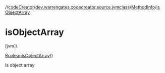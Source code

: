 //[codeCreator](../../../index.md)/[dev.warrengates.codecreator.source.jvmclass](../index.md)/[MethodInfo](index.md)/[isObjectArray](is-object-array.md)

# isObjectArray

[jvm]\

[Boolean](https://docs.oracle.com/javase/8/docs/api/java/lang/Boolean.html)[isObjectArray](is-object-array.md)()

Is object array
